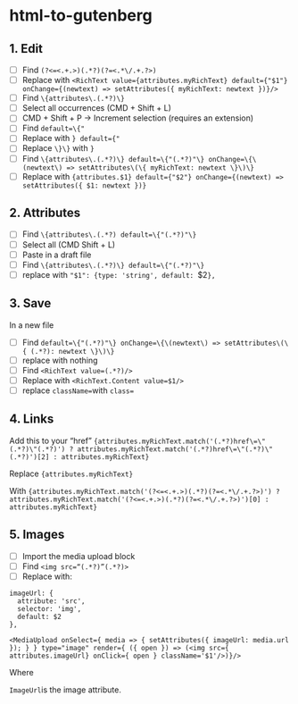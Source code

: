 # html-to-gutenberg

## 1. Edit
- [ ] Find `(?<=<.+.>)(.*?)(?=<.*\/.+.?>)`
- [ ] Replace with `<RichText value={attributes.myRichText} default={"$1"} onChange={(newtext) => setAttributes({ myRichText: newtext })}/>`
- [ ] Find `\{attributes\.(.*?)\}`
- [ ] Select all occurrences (CMD + Shift + L)
- [ ] CMD + Shift + P -> Increment selection (requires an extension)
- [ ] Find  `default=\{"`
- [ ] Replace with `} default={"`
- [ ] Replace `\}\}` with `}`
- [ ] Find `\{attributes\.(.*?)\} default=\{"(.*?)"\} onChange=\{\(newtext\) => setAttributes\(\{ myRichText: newtext \}\)\}`
- [ ] Replace with `{attributes.$1} default={"$2"} onChange={(newtext) => setAttributes({ $1: newtext })}`

## 2. Attributes
- [ ] Find `\{attributes\.(.*?) default=\{"(.*?)"\}`
- [ ] Select all (CMD Shift + L)
- [ ] Paste in a draft file
- [ ] Find `\{attributes\.(.*?)\} default=\{"(.*?)"\}`
- [ ] replace with `"$1": {type: 'string', default: `$2`},`

## 3. Save
In a new file
- [ ] Find `default=\{"(.*?)"\} onChange=\{\(newtext\) => setAttributes\(\{ (.*?): newtext \}\)\}`
- [ ] replace with nothing
- [ ] Find `<RichText value=(.*?)/>`
- [ ] Replace with `<RichText.Content value=$1/>`
- [ ] replace `className=`with `class=`

## 4. Links

Add this to your “href”
```{attributes.myRichText.match('(.*?)href\=\"(.*?)\"(.*?)') ? attributes.myRichText.match('(.*?)href\=\"(.*?)\"(.*?)')[2] : attributes.myRichText}```

Replace
`{attributes.myRichText}`

With
```{attributes.myRichText.match('(?<=<.+.>)(.*?)(?=<.*\/.+.?>)') ? attributes.myRichText.match('(?<=<.+.>)(.*?)(?=<.*\/.+.?>)')[0] : attributes.myRichText} ```

## 5. Images

- [ ] Import the media upload block
- [ ] Find `<img src=“(.*?)”(.*?)>`
- [ ] Replace with:

```
imageUrl: {
  attribute: 'src',
  selector: 'img',
  default: $2
},

<MediaUpload onSelect={ media => { setAttributes({ imageUrl: media.url }); } } type="image" render={ ({ open }) => (<img src={ attributes.imageUrl} onClick={ open } className='$1'/>)}/>
```

Where

`ImageUrl`is the image attribute.

